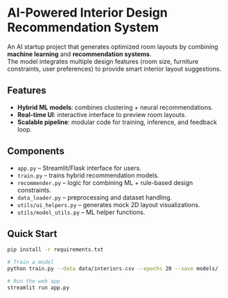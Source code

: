 # AI-Powered Interior Design Recommendation System

An AI startup project that generates optimized room layouts by combining **machine learning** and **recommendation systems**.  
The model integrates multiple design features (room size, furniture constraints, user preferences) to provide smart interior layout suggestions.

## Features
- **Hybrid ML models**: combines clustering + neural recommendations.  
- **Real-time UI**: interactive interface to preview room layouts.  
- **Scalable pipeline**: modular code for training, inference, and feedback loop.  

## Components
- `app.py` – Streamlit/Flask interface for users.  
- `train.py` – trains hybrid recommendation models.  
- `recommender.py` – logic for combining ML + rule-based design constraints.  
- `data_loader.py` – preprocessing and dataset handling.  
- `utils/ui_helpers.py` – generates mock 2D layout visualizations.  
- `utils/model_utils.py` – ML helper functions.  

## Quick Start
```bash
pip install -r requirements.txt

# Train a model
python train.py --data data/interiors.csv --epochs 20 --save models/

# Run the web app
streamlit run app.py
